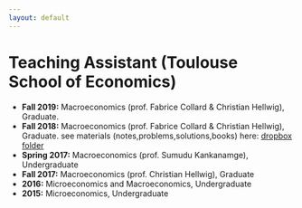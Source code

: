 ```yaml
---
layout: default
---
```


# Teaching Assistant (Toulouse School of Economics)

* **Fall 2019:** Macroeconomics (prof. Fabrice Collard & Christian Hellwig), Graduate.
* **Fall 2018:** Macroeconomics (prof. Fabrice Collard & Christian Hellwig), Graduate.
  see materials (notes,problems,solutions,books) here: [dropbox folder](https://www.dropbox.com/home/Master%20ETE%202018-2019/Macroeconomics)
* **Spring 2017:** Macroeconomics (prof. Sumudu Kankanamge), Undergraduate
* **Fall 2017:** Macroeconomics (prof. Christian Hellwig), Graduate
* **2016:** Microeconomics and Macroeconomics, Undergraduate
* **2015:** Microeconomics, Undergraduate
